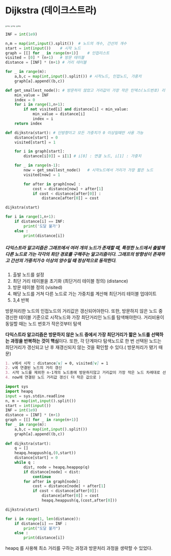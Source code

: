 # Dijkstra (데이크스트라)

<img src="https://blog.kakaocdn.net/dn/bysx8O/btrftofXLDl/vJLp0dOk2U8A1YE9SuQ9x1/img.png" alt="img" style="zoom: 33%;" />

<img src="https://blog.kakaocdn.net/dn/c7jlZz/btrfFEVRizL/OIDKfob2QMrMnVcOb6nBTk/img.png" alt="img" style="zoom: 33%;" />

<img src="https://blog.kakaocdn.net/dn/cTeEYD/btrfzjZfwyq/cYKGlq1kjNMamdW6pDRz1k/img.png" alt="img" style="zoom:33%;" />

```python
INF = int(1e9)

n,m = map(int,input().split())  # 노드의 개수, 간선의 개수
start = int(input())    # 시작 노드
graph = [[] for _ in range(n+1)]    # 인접리스트
visited = [0] * (n+1)   # 방문 테이블
distance = [INF] * (n+1) # 거리 테이블

for _ in range(m):
    a,b,c = map(int,input().split()) # 시작노드, 인접노드, 가중치
    graph[a].append((b,c))

def get_smallest_node(): # 방문하지 않았고 거리값이 가장 작은 인덱스(노드번호) 리턴
    min_value = INF
    index = 0
    for i in range(1,n+1):
        if not visited[i] and distance[i] < min_value:
            min_value = distance[i]
            index = i
    return index

def dijkstra(start): # 단방향이고 모든 가중치가 0 이상일때만 사용 가능
    distance[start] = 0
    visited[start] = 1

    for i in graph[start]:
        distance[i[0]] = i[1] # i[0] : 연결 노드, i[1] : 가중치

    for _ in range(n-1):
        now = get_smallest_node()   # 시작노드에서 거리가 가장 짧은 노드
        visited[now] = 1

        for after in graph[now] :
            cost = distance[now] + after[1]
            if cost < distance[after[0]] :
                distance[after[0]] = cost

dijkstra(start)

for i in range(1,n+1):
    if distance[i] == INF:
        print('도달 불가')
    else :
        print(distance[i])
```

##### 다익스트라 알고리즘은 그래프에서 여러 개의 노드가 존재할 때, 특정한 노드에서 출발해 다른 노드로 가는 각각의 최단 경로를 구해주는 알고리즘이다. 그래프의 방향성이 존재하고 간선의 가중치가 0 이상의 양수일 때 정상적으로 동작한다.

1. 출발 노드를 설정
2. 최단 거리 테이블을 초기화 (최단거리 테이블 정의) (distance)
3. 방문 테이블 정의 (visited)
4. 해당 노드를 거쳐 다른 노드로 가는 가중치를 계산해 최단거리 테이블 업데이트
5. 3,4 반복

방문처리한 노드의 인접노드의 거리값은 갱신되어야한다. 또한, 방문하지 않은 노드 중 갱신한 테이블 기준으로 시작노드와 가장 최단거리인 노드를 탐색해야한다. 거리비용이 동일할 때는 노드 번호가 작은것부터 탐색

**다익스트라 알고리즘은 방문하지 않은 노드 중에서 가장 최단거리가 짧은 노드를 선택하는 과정을 반복하는 것이 핵심**이다. 또한, 각 단계마다 탐색노드로 한 번 선택된 노드는 최단거리가 갱신되고 난 후 재갱신되지 않는 것을 확인할 수 있다.( 방문처리가 됐기 때문)

```markdown
1. v에서 시작 : distance[v] = 0, visited[v] = 1
2. v에 연결된 노드의 거리 갱신
3. 시작 노드를 제외한 n-1개의 노드중에 방문하지않고 거리값이 가장 작은 노드 차례대로 선택 -> now
4. now에 연결된 노드 거리값 갱신( 더 작은 값으로 )
```



```python
import sys
import heapq
input = sys.stdin.readline
n, m = map(int,input().split())
start = int(input())
INF = int(1e9)
distance = [INF] * (n+1)
graph = [[] for _ in range(n+1)]
for _ in range(m):
    a,b,c = map(int,input().split())
    graph[a].append((b,c))
    
def dijkstra(start):
    q = []
    heapq.heappush(q,(0,start)) 
    distance[start] = 0 
    while q :
        dist, node = heapq.heappop(q)
        if distance[node] < dist:
            continue
        for after in graph[node]:
            cost = distance[node] + after[1]
            if cost < distance[after[0]]:
                distance[after[0]] = cost
                heapq.heappush(q,(cost,after[0]))

dijkstra(start)

for i in range(1, len(distance)):
    if distance[i] == INF :
        print("도달 불가")
    else :
        print(distance[i])
```

heapq 를 사용해 최소 거리를 구하는 과정과 방문처리 과정을 생략할 수 있었다.
